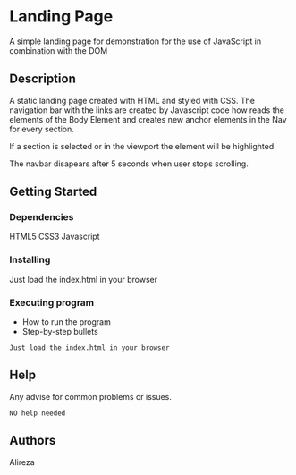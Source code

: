 # Landing Page

A simple landing page for demonstration for the use of JavaScript in combination with the DOM

## Description

A static landing page created with HTML and styled with CSS.
The navigation bar with the links are created by Javascript code how reads the elements of the Body Element and creates new anchor elements in the Nav for every section.

If a section is selected or in the viewport the element will be highlighted 

The navbar disapears after 5 seconds when user stops scrolling.

## Getting Started

### Dependencies

HTML5
CSS3
Javascript

### Installing

Just load the index.html in your browser

### Executing program

* How to run the program
* Step-by-step bullets
```
Just load the index.html in your browser

```

## Help

Any advise for common problems or issues.
```
NO help needed
```

## Authors

Alireza